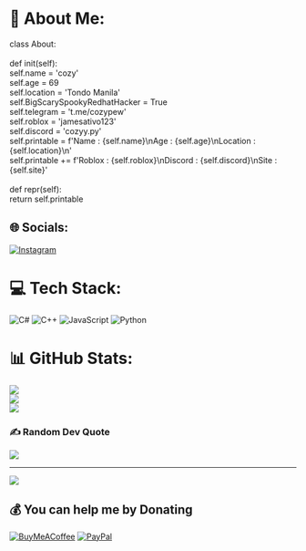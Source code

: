 # 💫 About Me:
class About:<br><br>  def init(self):<br>    self.name = 'cozy'<br>    self.age = 69<br>    self.location = 'Tondo Manila'<br>    self.BigScarySpookyRedhatHacker = True<br>    self.telegram = 't.me/cozypew'<br>    self.roblox = 'jamesativo123'<br>    self.discord = 'cozyy.py'<br>    self.printable = f'Name : {self.name}\nAge : {self.age}\nLocation : {self.location}\n'<br>    self.printable += f'Roblox : {self.roblox}\nDiscord : {self.discord}\nSite : {self.site}'<br><br>  def repr(self):<br>    return self.printable


## 🌐 Socials:
[![Instagram](https://img.shields.io/badge/Instagram-%23E4405F.svg?logo=Instagram&logoColor=white)](https://instagram.com/8cosiii) 

# 💻 Tech Stack:
![C#](https://img.shields.io/badge/c%23-%23239120.svg?style=for-the-badge&logo=c-sharp&logoColor=white) ![C++](https://img.shields.io/badge/c++-%2300599C.svg?style=for-the-badge&logo=c%2B%2B&logoColor=white) ![JavaScript](https://img.shields.io/badge/javascript-%23323330.svg?style=for-the-badge&logo=javascript&logoColor=%23F7DF1E) ![Python](https://img.shields.io/badge/python-3670A0?style=for-the-badge&logo=python&logoColor=ffdd54)
# 📊 GitHub Stats:
![](https://github-readme-stats.vercel.app/api?username=Yeiloe&theme=dark&hide_border=false&include_all_commits=true&count_private=true)<br/>
![](https://github-readme-streak-stats.herokuapp.com/?user=Yeiloe&theme=dark&hide_border=false)<br/>
![](https://github-readme-stats.vercel.app/api/top-langs/?username=Yeiloe&theme=dark&hide_border=false&include_all_commits=true&count_private=true&layout=compact)

### ✍️ Random Dev Quote
![](https://quotes-github-readme.vercel.app/api?type=horizontal&theme=dark)

---
[![](https://visitcount.itsvg.in/api?id=Yeiloe&icon=0&color=0)](https://visitcount.itsvg.in)

  ## 💰 You can help me by Donating
  [![BuyMeACoffee](https://img.shields.io/badge/Buy%20Me%20a%20Coffee-ffdd00?style=for-the-badge&logo=buy-me-a-coffee&logoColor=black)](https://buymeacoffee.com/8cozay) [![PayPal](https://img.shields.io/badge/PayPal-00457C?style=for-the-badge&logo=paypal&logoColor=white)](https://paypal.me/8cozay) 

  
<!-- Proudly created with GPRM ( https://gprm.itsvg.in ) -->
